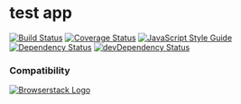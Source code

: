 # test app

<!--[![FOSSA Status][fossa-status-image]][fossa-status-url]-->
[![Build Status][travis-image]][travis-url]
[![Coverage Status][codecov-image]][codecov-url]
[![JavaScript Style Guide][standard-image]][standard-url]
[![Dependency Status][david-dm-image]][david-dm-url]
[![devDependency Status][david-dm-dev-image]][david-dm-dev-url]

### Compatibility
[![Browserstack Logo][browserstack-logo-image]][browserstack-url]

[fossa-status-image]: https://app.fossa.io/api/projects/git%2Bgithub.com%2Fsky172839465%2Ftest-app.svg?type=shield
[fossa-status-url]: https://app.fossa.io/projects/git%2Bgithub.com%2Fsky172839465%2Ftest-app?ref=badge_shield
[travis-image]: https://img.shields.io/travis/sky172839465/test-app.svg
[travis-url]: https://travis-ci.org/sky172839465/test-app
[codecov-image]: https://img.shields.io/codecov/c/github/sky172839465/test-app.svg
[codecov-url]: https://codecov.io/gh/sky172839465/test-app
[standard-image]: https://img.shields.io/badge/code_style-standard-brightgreen.svg
[standard-url]: https://standardjs.com
[david-dm-image]: https://david-dm.org/sky172839465/test-app.svg
[david-dm-url]: https://david-dm.org/sky172839465/test-app
[david-dm-dev-image]: https://david-dm.org/sky172839465/test-app/dev-status.svg
[david-dm-dev-url]: https://david-dm.org/sky172839465/test-app#info=devDependencies
[browserstack-logo-image]: https://user-images.githubusercontent.com/9082423/51435153-bac57980-1cab-11e9-9024-6ccc39123f7e.png
[browserstack-url]: https://www.browserstack.com/
